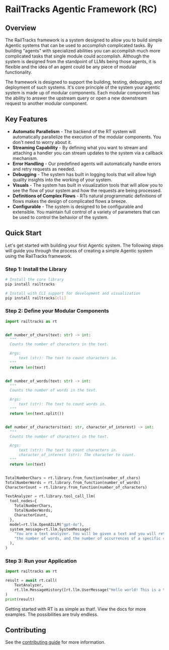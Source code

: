 # RailTracks Agentic Framework (RC)

## Overview

The RailTracks framework is a system designed to allow you to build simple Agentic systems that can be used to
accomplish complicated tasks. By building "agents" with specialized abilities you can accomplish much more complicated
tasks that single module could accomplish. Although the system is designed from the standpoint of LLMs being those
agents,
it is flexible and the idea of an agent could be any piece of modular functionality.

The framework is designed to support the building, testing, debugging, and deployment of
such systems. It's core principle of the system your agentic system is made up of modular components.
Each modular component has the ability to answer the upstream query or open a new downstream request
to another modular component.

## Key Features

- **Automatic Parallelism** - The backend of the RT system will automatically parallelize the execution of the modular
  components. You don't need to worry about it.
- **Streaming Capability** - By defining what you want to stream and attaching a handler you can stream updates to the
  system via a callback mechanism.
- **Error Handling** - Our predefined agents will automatically handle errors and retry requests as needed.
- **Debugging** - The system has built in logging tools that will allow high quality insights into the working of your
  system.
- **Visuals** - The system has built in visualization tools that will allow you to see the flow of your system and how
  the
  requests are being processed.
- **Definitions of Complex Flows** - RTs natural programmatic definitions of flows makes the design of complicated flows
  a breeze.
- **Configurable** - The system is designed to be configurable and extensible. You maintain full control of a variety of
  parameters that can be used to control the behavior of the system.

## Quick Start

Let's get started with building your first Agentic system. The following steps will guide you through the process of
creating a simple Agentic system using the RailTracks framework.

### Step 1: Install the Library

```bash
# Install the core library
pip install railtracks

# Install with CLI support for development and visualization
pip install railtracks[cli]
```

### Step 2: Define your Modular Components

```python
import railtracks as rt


def number_of_chars(text: str) -> int:
  """
  Counts the number of characters in the text.

  Args:
      text (str): The text to count characters in.
  """
  return len(text)


def number_of_words(text: str) -> int:
  """
  Counts the number of words in the text.

  Args:
      text (str): The text to count words in.
  """
  return len(text.split())


def number_of_characters(text: str, character_of_interest) -> int:
  """
  Counts the number of characters in the text.

  Args:
      text (str): The text to count characters in.
      character_of_interest (str): The character to count.
  """
  return len(text)


TotalNumberChars = rt.library.from_function(number_of_chars)
TotalNumberWords = rt.library.from_function(number_of_words)
CharacterCount = rt.library.from_function(number_of_characters)

TextAnalyzer = rt.library.tool_call_llm(
  tool_nodes={
    TotalNumberChars,
    TotalNumberWords,
    CharacterCount,
  },
  model=rt.llm.OpenAILLM("gpt-4o"),
  system_message=rt.llm.SystemMessage(
    "You are a text analyzer. You will be given a text and you will return the number of characters, "
    "the number of words, and the number of occurrences of a specific character in the text."
  ),
)
```

### Step 3: Run your Application

```python
import railtracks as rt

result = await rt.call(
    TextAnalyzer,
    rt.llm.MessageHistory([rt.llm.UserMessage("Hello world! This is a test of the RailTracks framework.")])
)
print(result)
```

Getting started with RT is as simple as that!. View the docs for more examples. The possibilities are truly endless.

## Contributing

See the [contributing guide](./CONTRIBUTING.md) for more information.

